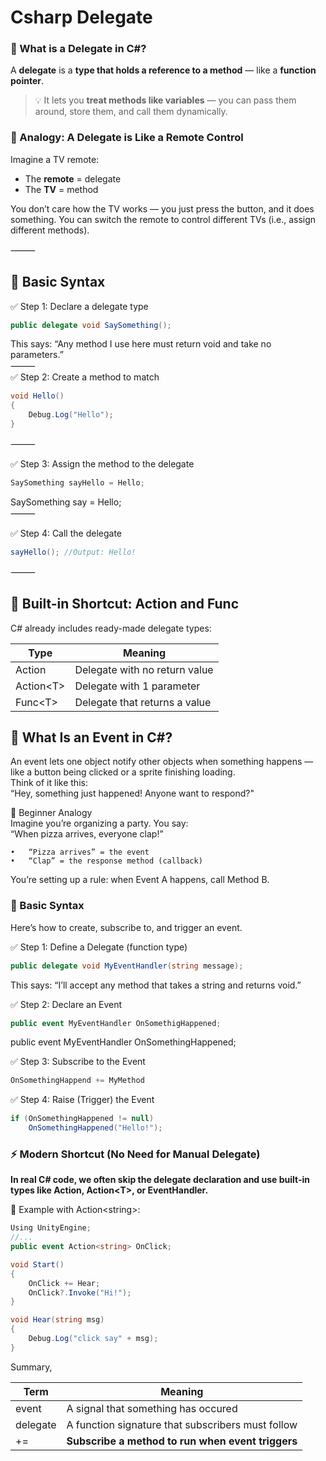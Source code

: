 # Csharp Delegate

### **🎯 What is a Delegate in C#?**

A **delegate** is a **type that holds a reference to a method** — like a **function pointer**.

> 💡 It lets you **treat methods like variables** — you can pass them around, store them, and call them dynamically.

### **🧠 Analogy: A Delegate is Like a Remote Control**

Imagine a TV remote:

* The **remote** = delegate
* The **TV** = method

You don’t care how the TV works — you just press the button, and it does something. You can switch the remote to control different TVs (i.e., assign different methods).

⸻

## 🧪 Basic Syntax

✅ Step 1: Declare a delegate type

```csharp
public delegate void SaySomething();
```

This says: “Any method I use here must return void and take no parameters.”\
⸻\
✅ Step 2: Create a method to match

```csharp
void Hello()
{
	Debug.Log("Hello");
}
```

⸻

✅ Step 3: Assign the method to the delegate

```csharp
SaySomething sayHello = Hello;
```

SaySomething say = Hello;\
⸻

✅ Step 4: Call the delegate

```csharp
sayHello(); //Output: Hello!
```

⸻

## 🔧 Built-in Shortcut: Action and Func

C# already includes ready-made delegate types:

| Type       | Meaning                       |
| ---------- | ----------------------------- |
| Action     | Delegate with no return value |
| Action\<T> | Delegate with 1 parameter     |
| Func\<T>   | Delegate that returns a value |

## 🎯 What Is an Event in C#?

An event lets one object notify other objects when something happens — like a button being clicked or a sprite finishing loading.\
Think of it like this:\
“Hey, something just happened! Anyone want to respond?"

👶 Beginner Analogy\
Imagine you’re organizing a party. You say:\
“When pizza arrives, everyone clap!”

```
•	“Pizza arrives” = the event
•	“Clap” = the response method (callback)
```

You’re setting up a rule: when Event A happens, call Method B.

### 🔧 Basic Syntax

Here’s how to create, subscribe to, and trigger an event.

✅ Step 1: Define a Delegate (function type)

```csharp
public delegate void MyEventHandler(string message);
```

This says: “I’ll accept any method that takes a string and returns void.”

✅ Step 2: Declare an Event

```csharp
public event MyEventHandler OnSomethigHappened;
```

public event MyEventHandler OnSomethingHappened;

✅ Step 3: Subscribe to the Event

```csharp
OnSomethingHappend += MyMethod
```

✅ Step 4: Raise (Trigger) the Event

```csharp
if (OnSomethingHappened != null)
    OnSomethingHappened("Hello!");
```

### ⚡ Modern Shortcut (No Need for Manual Delegate)

**In real C# code, we often skip the delegate declaration and use built-in types like Action, Action\<T>, or EventHandler.**

🔹 Example with Action\<string>:

```csharp
Using UnityEngine;
//...
public event Action<string> OnClick;

void Start()
{
    OnClick += Hear;
    OnClick?.Invoke("Hi!");
}

void Hear(string msg)
{
    Debug.Log("click say" + msg);
}
```

Summary,

| Term     | Meaning                                           |
| -------- | ------------------------------------------------- |
| event    | A signal that something has occured               |
| delegate | A function signature that subscribers must follow |
| +=       | **Subscribe a method to run when event triggers** |

